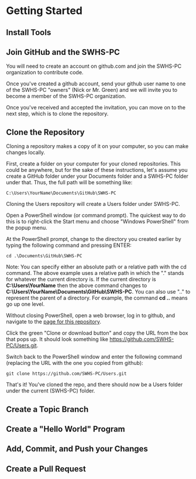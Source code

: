 # Getting Started

## Install Tools

## Join GitHub and the SWHS-PC

You will need to create an account on github.com and join the SWHS-PC organization
to contribute code.

Once you've created a github account, send your github user name to one of the SWHS-PC
"owners" (Nick or Mr. Green) and we will invite you to become a member of the SWHS-PC
organization.

Once you've received and accepted the invitation, you can move on to the next step,
which is to clone the repository.

## Clone the Repository

Cloning a repository makes a copy of it on your computer, so you can make changes
locally.

First, create a folder on your computer for your cloned repositories. This could be
anywhere, but for the sake of these instructions, let's assume you create a GitHub
folder under your Documents folder and a SWHS-PC folder under that. Thus, the full
path will be something like:

    C:\Users\YourName\Documents\GitHub\SWHS-PC

Cloning the Users repository will create a Users folder under SWHS-PC.

Open a PowerShell window (or command prompt). The quickest way to do this is to
right-click the Start menu and choose "Windows PowerShell" from the popup menu.

At the PowerShell prompt, change to the directory you created earlier by typing
the following command and pressing ENTER:

    cd .\Documents\GitHub\SWHS-PC

Note: You can specify either an absolute path or a relative path with the cd command. 
The above example uses a relative path in which the "." stands for whatever the 
current directory is. If the current directory is **C:\Users\YourName** then the above 
command changes to **C:\Users\YourName\Documents\GitHub\SWHS-PC**. You can also use ".." 
to represent the parent of a directory. For example, the command **cd ..** means go 
up one level.

Without closing PowerShell, open a web browser, log in to github, and navigate 
to the [page for this repository](https://github.com/SWHS-PC/Users).

Click the green "Clone or download button" and copy the URL from the box that
pops up. It should look something like https://github.com/SWHS-PC/Users.git.

Switch back to the PowerShell window and enter the following command (replacing
the URL with the one you copied from github):

    git clone https://github.com/SWHS-PC/Users.git

That's it! You've cloned the repo, and there should now be a Users folder under
the current (SWHS-PC) folder.

## Create a Topic Branch

## Create a "Hello World" Program

## Add, Commit, and Push your Changes

## Create a Pull Request


